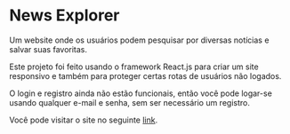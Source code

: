 # News Explorer

Um website onde os usuários podem pesquisar por diversas notícias e salvar suas favoritas.

Este projeto foi feito usando o framework React.js para criar um site responsivo e também para proteger certas rotas de usuários não logados.

O login e registro ainda não estão funcionais, então você pode logar-se usando qualquer e-mail e senha, sem ser necessário um registro.

Você pode visitar o site no seguinte [link](https://newsexplorer.jumpingcrab.com/).
